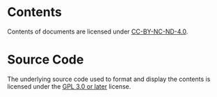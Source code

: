 # Contents

Contents of documents are licensed under [CC-BY-NC-ND-4.0](./LICENSE.ccbynd40).

# Source Code

The underlying source code used to format and display the contents is licensed
under the [GPL 3.0 or later](./LICENSE.gpl) license.
